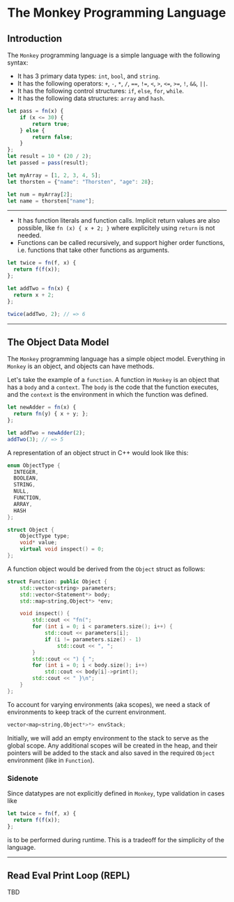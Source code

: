 # The Monkey Programming Language

## Introduction

The `Monkey` programming language is a simple language with the following syntax:

- It has 3 primary data types: `int`, `bool`, and `string`.
- It has the following operators: `+`, `-`, `*`, `/`, `==`, `!=`, `<`, `>`, `<=`, `>=`, `!`, `&&`, `||`.
- It has the following control structures: `if`, `else`, `for`, `while`.
- It has the following data structures: `array` and `hash`.

```js
let pass = fn(x) {
	if (x <= 30) {
		return true;
	} else {
		return false;
	}
};
let result = 10 * (20 / 2);
let passed = pass(result);

let myArray = [1, 2, 3, 4, 5];
let thorsten = {"name": "Thorsten", "age": 28};

let num = myArray[2];
let name = thorsten["name"];
```

---

- It has function literals and function calls. Implicit return values are also possible, like `fn (x) { x + 2; }` where explicitely using `return` is not needed. 
- Functions can be called recursively, and support higher order functions, i.e. functions that take other functions as arguments.

```js
let twice = fn(f, x) {
  return f(f(x));
};

let addTwo = fn(x) {
  return x + 2;
};

twice(addTwo, 2); // => 6
```

---

## The Object Data Model

The `Monkey` programming language has a simple object model. Everything in `Monkey` is an object, and objects can have methods. 

Let's take the example of a `function`. A function in `Monkey` is an object that has a `body` and a `context`. The `body` is the code that the function executes, and the `context` is the environment in which the function was defined. 

```js
let newAdder = fn(x) {
  return fn(y) { x + y; };
};

let addTwo = newAdder(2);
addTwo(3); // => 5
```

A representation of an object struct in C++ would look like this:

```cpp
enum ObjectType {
  INTEGER,
  BOOLEAN,
  STRING,
  NULL,
  FUNCTION,
  ARRAY,
  HASH
};

struct Object {
	ObjectType type;
	void* value;
	virtual void inspect() = 0;
};
```

A function object would be derived from the `Object` struct as follows:

```cpp
struct Function: public Object {
	std::vector<string> parameters;
	std::vector<Statement*> body;
	std::map<string,Object*> *env;

	void inspect() {
		std::cout << "fn(";
		for (int i = 0; i < parameters.size(); i++) {
    		std::cout << parameters[i];
    		if (i != parameters.size() - 1)
    			std::cout << ", ";
		}
		std::cout << ") { ";
		for (int i = 0; i < body.size(); i++)
    		std::cout << body[i]->print();
		std::cout << " }\n";
	}
};
```

To account for varying environments (aka scopes), we need a stack of environments to keep track of the current environment. 

```cpp
vector<map<string,Object*>*> envStack;
```

Initially, we will add an empty environment to the stack to serve as the global scope. Any additional scopes will be created in the heap, and their pointers will be added to the stack and also saved in the required `Object` environment (like in `Function`).

### Sidenote

Since datatypes are not explicitly defined in `Monkey`, type validation in cases like

```js
let twice = fn(f, x) {
  return f(f(x));
};
```

is to be performed during runtime. This is a tradeoff for the simplicity of the language.

---

## Read Eval Print Loop (REPL)

TBD